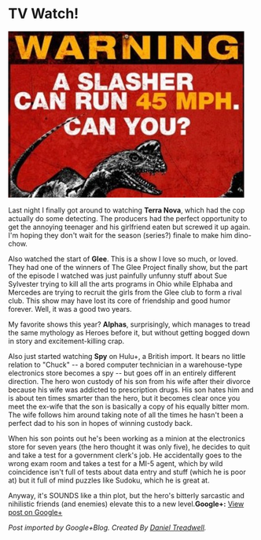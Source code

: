 # TV Watch!

[![](../uploads/2011/11/terra_nova_poster_2top-480x338.jpg "Terra Nova poster")](../uploads/2011/11/terra_nova_poster_2top.jpg)

Last night I finally got around to watching **Terra Nova**, which had the cop actually do some detecting. The producers had the perfect opportunity to get the annoying teenager and his girlfriend eaten but screwed it up again. I'm hoping they don't wait for the season (series?) finale to make him dino-chow.  
  
Also watched the start of **Glee**. This is a show I love so much, or loved. They had one of the winners of The Glee Project finally show, but the part of the episode I watched was just painfully unfunny stuff about Sue Sylvester trying to kill all the arts programs in Ohio while Elphaba and Mercedes are trying to recruit the girls from the Glee club to form a rival club. This show may have lost its core of friendship and good humor forever. Well, it was a good two years.  
  
My favorite shows this year? **Alphas**, surprisingly, which manages to tread the same mythology as Heroes before it, but without getting bogged down in story and excitement-killing crap.  
  
Also just started watching **Spy** on Hulu+, a British import. It bears no little relation to "Chuck" -- a bored computer technician in a warehouse-type electronics store becomes a spy -- but goes off in an entirely different direction. The hero won custody of his son from his wife after their divorce because his wife was addicted to prescription drugs. His son hates him and is about ten times smarter than the hero, but it becomes clear once you meet the ex-wife that the son is basically a copy of his equally bitter mom. The wife follows him around taking note of all the times he hasn't been a perfect dad to his son in hopes of winning custody back.  
  
When his son points out he's been working as a minion at the electronics store for seven years (the hero thought it was only five), he decides to quit and take a test for a government clerk's job. He accidentally goes to the wrong exam room and takes a test for a MI-5 agent, which by wild coincidence isn't full of tests about data entry and stuff (which he is poor at) but it full of mind puzzles like Sudoku, which he is great at.  
  
Anyway, it's SOUNDS like a thin plot, but the hero's bitterly sarcastic and nihilistic friends (and enemies) elevate this to a new level.**Google+:** [View post on Google+](https://plus.google.com/108460561201888322767/posts/cBwLn4i8D3t)

  
  
*Post imported by Google+Blog. Created By [Daniel Treadwell](http://minimali.se/).*
